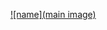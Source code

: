 [![name](main image)](https://github.com/bv42/swwamidnyaa_first_birthday/blob/master/img/img1.png?raw=true)